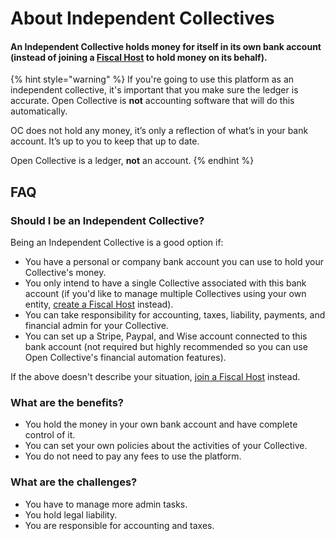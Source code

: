 # About Independent Collectives

#### **An Independent Collective holds money for itself in its own bank account (instead of joining a** [**Fiscal Host**](../fiscal-hosts/fiscal-hosts.md) **to hold money on its behalf).**

{% hint style="warning" %}
If you're going to use this platform as an independent collective, it's important that you make sure the ledger is accurate. Open Collective is **not** accounting software that will do this automatically.

OC does not hold any money, it’s only a reflection of what’s in your bank account. It’s up to you to keep that up to date.&#x20;

Open Collective is a ledger, **not** an account.
{% endhint %}

## FAQ

### Should I be an Independent Collective?

Being an Independent Collective is a good option if:

* You have a personal or company bank account you can use to hold your Collective's money.
* You only intend to have a single Collective associated with this bank account (if you'd like to manage multiple Collectives using your own entity, [create a Fiscal Host](../fiscal-hosts/create-a-fiscal-host.md) instead).
* You can take responsibility for accounting, taxes, liability, payments, and financial admin for your Collective.
* You can set up a Stripe, Paypal, and Wise account connected to this bank account (not required but highly recommended so you can use Open Collective's financial automation features).

If the above doesn't describe your situation, [join a Fiscal Host](../collectives/add-fiscal-host.md) instead.

### What are the benefits?

* You hold the money in your own bank account and have complete control of it.
* You can set your own policies about the activities of your Collective.
* You do not need to pay any fees to use the platform.

### What are the challenges?

* You have to manage more admin tasks.
* You hold legal liability.
* You are responsible for accounting and taxes.



